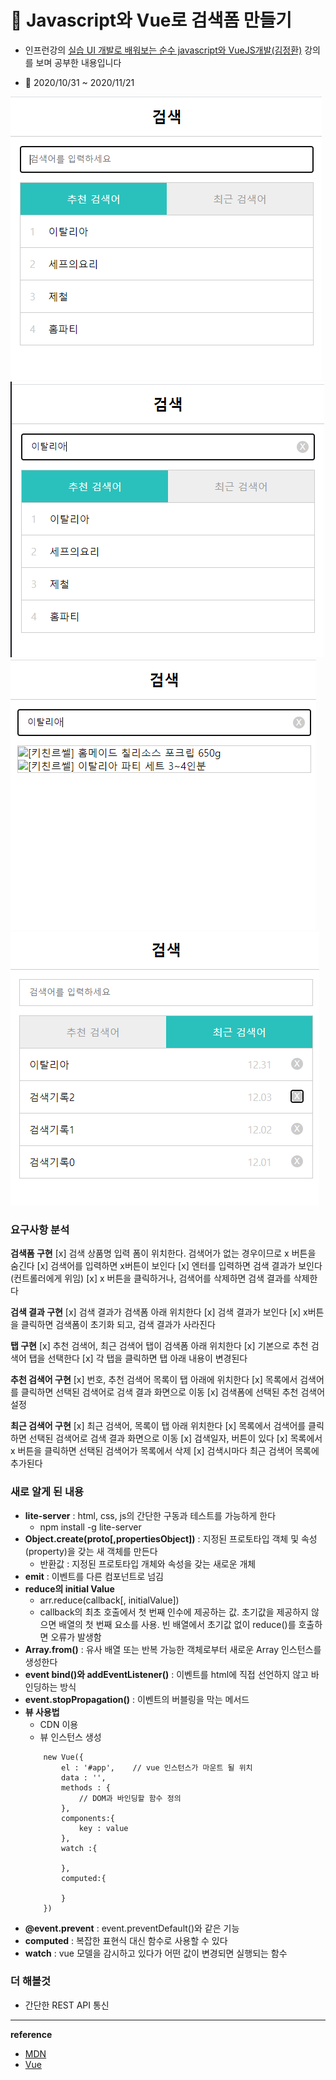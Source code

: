 # 	&#127811; Javascript와 Vue로 검색폼 만들기

- 인프런강의 [실습 UI 개발로 배워보는 순수 javascript와 VueJS개발(김정환)](https://www.inflearn.com/course/%EC%88%9C%EC%88%98js-vuejs-%EA%B0%9C%EB%B0%9C-%EA%B0%95%EC%A2%8C) 강의를 보며 공부한 내용입니다

- &#128198; 2020/10/31 ~ 2020/11/21

![img1](https://github.com/yooooonk/TIL/blob/master/img/searchform1.PNG)
![img2](https://github.com/yooooonk/TIL/blob/master/img/searchform2.PNG)
![img3](https://github.com/yooooonk/TIL/blob/master/img/searchform3.PNG)
![img4](https://github.com/yooooonk/TIL/blob/master/img/searchform4.PNG)


### 요구사항 분석
__검색폼 구현__
[x] 검색 상품명 입력 폼이 위치한다. 검색어가 없는 경우이므로 x 버튼을 숨긴다
[x] 검색어를 입력하면 x버튼이 보인다
[x] 엔터를 입력하면 검색 결과가 보인다(컨트롤러에게 위임)
[x] x 버튼을 클릭하거나, 검색어를 삭제하면 검색 결과를 삭제한다

__검색 결과 구현__
[x] 검색 결과가 검색폼 아래 위치한다
[x] 검색 결과가 보인다
[x] x버튼을 클릭하면 검색폼이 초기화 되고, 검색 결과가 사라진다

__탭 구현__
[x] 추천 검색어, 최근 검색어 탭이 검색폼 아래 위치한다
[x] 기본으로 추천 검색어 탭을 선택한다
[x] 각 탭을 클릭하면 탭 아래 내용이 변경된다

__추천 검색어 구현__
[x] 번호, 추천 검색어 목록이 탭 아래에 위치한다
[x] 목록에서 검색어를 클릭하면 선택된 검색어로 검색 결과 화면으로 이동
[x] 검색폼에 선택된 추천 검색어 설정

__최근 검색어 구현__
[x] 최근 검색어, 목록이 탭 아래 위치한다
[x] 목록에서 검색어를 클릭하면 선택된 검색어로 검색 결과 화면으로 이동
[x] 검색일자, 버튼이 있다
[x] 목록에서 x 버튼을 클릭하면 선택된 검색어가 목록에서 삭제
[x] 검색시마다 최근 검색어 목록에 추가된다

### 새로 알게 된 내용
- __lite-server__ : html, css, js의 간단한 구동과 테스트를 가능하게 한다
    - npm install -g lite-server
- __Object.create(proto[,propertiesObject])__ : 지정된 프로토타입 객체 및 속성(property)을 갖는 새 객체를 만든다
    - 반환값 : 지정된 프로토타입 개체와 속성을 갖는 새로운 개체
- __emit__ : 이벤트를 다른 컴포넌트로 넘김
- __reduce의 initial Value__
    - arr.reduce(callback[, initialValue])
    - callback의 최초 호출에서 첫 번째 인수에 제공하는 값. 초기값을 제공하지 않으면 배열의 첫 번째 요소를 사용. 빈 배열에서 초기값 없이 reduce()를 호출하면 오류가 발생함
- __Array.from()__ : 유사 배열 또는 반복 가능한 객체로부터 새로운 Array 인스턴스를 생성한다
- __event bind()와 addEventListener()__ : 이벤트를 html에 직접 선언하지 않고 바인딩하는 방식
- __event.stopPropagation()__ : 이벤트의 버블링을 막는 메서드
- __뷰 사용법__
    - CDN 이용
    - 뷰 인스턴스 생성
    ``` 
        new Vue({
            el : '#app',    // vue 인스턴스가 마운트 될 위치
            data : '',
            methods : {
                // DOM과 바인딩할 함수 정의
            },
            components:{
                key : value
            },
            watch :{

            },
            computed:{

            }
        })
    ```
- __@event.prevent__     : event.preventDefault()와 같은 기능
- __computed__ : 복잡한 표현식 대신 함수로 사용할 수 있다
- __watch__ : vue 모델을 감시하고 있다가 어떤 값이 변경되면 실행되는 함수


### 더 해볼것
- 간단한 REST API 통신
---
__reference__
- [MDN](https://developer.mozilla.org/ko/docs/Web/JavaScript)
- [Vue](https://kr.vuejs.org/)